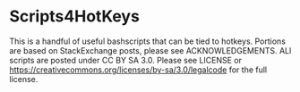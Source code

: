 # Scripts4HotKeys
This is a handful of useful bashscripts that can be tied to hotkeys.
Portions are based on StackExchange posts, please see ACKNOWLEDGEMENTS.
ALl scripts are posted under CC BY SA 3.0. Please see LICENSE or https://creativecommons.org/licenses/by-sa/3.0/legalcode for the full license.

